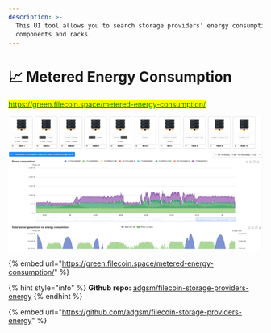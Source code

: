 ```yaml
---
description: >-
  This UI tool allows you to search storage providers' energy consumption by HW
  components and racks.
---
```


# 📈 Metered Energy Consumption

[<mark style="color:green;">https://green.filecoin.space/metered-energy-consumption/</mark>](https://green.filecoin.space/metered-energy-consumption/)<mark style="color:green;"></mark>

![](<../.gitbook/assets/Metered Energy Consumption.png>)

{% embed url="https://green.filecoin.space/metered-energy-consumption/" %}

{% hint style="info" %}
**Github repo:** [adgsm/filecoin-storage-providers-energy](https://github.com/adgsm/filecoin-storage-providers-energy)
{% endhint %}

{% embed url="https://github.com/adgsm/filecoin-storage-providers-energy" %}
